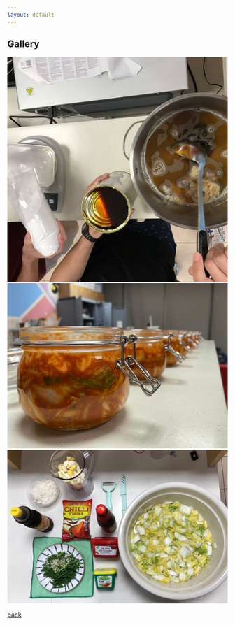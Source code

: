 ```yaml
---
layout: default
---
```


## Gallery

![Pic1](Pic1.png)
![Pic2](Pictures/kimchi.jpg)
![Pic3](Pictures/kimchi2.jpg)


[back](./)
